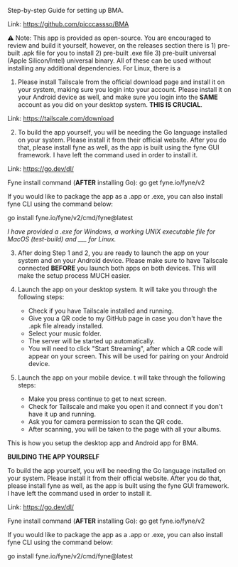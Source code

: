 Step-by-step Guide for setting up BMA.

Link: https://github.com/picccassso/BMA


⚠️ Note: This app is provided as open-source.
You are encouraged to review and build it yourself, however, on the releases section there is 1) pre-built .apk file for you to install 2) pre-built .exe file 3) pre-built universal (Apple Silicon/Intel) universal binary. All of these can be used without installing any additional dependencies. For Linux, there is a 

1. Please install Tailscale from the official download page and install it on your system, making sure you login into your account. Please install it on your Android device as well, and make sure you login into the **SAME** account as you did on your desktop system. **THIS IS CRUCIAL**.

Link: https://tailscale.com/download


2. To build the app yourself, you will be needing the Go language installed on your system. Please install it from their official website. After you do that, please install fyne as well, as the app is built using the fyne GUI framework. I have left the command used in order to install it. 

Link: https://go.dev/dl/

Fyne install command (**AFTER** installing Go): go get fyne.io/fyne/v2

If you would like to package the app as a .app or .exe, you can also install fyne CLI using the command below:

go install fyne.io/fyne/v2/cmd/fyne@latest

*I have provided a .exe for Windows, a working UNIX executable file for MacOS (test-build) and ___ for Linux.*

3. After doing Step 1 and 2, you are ready to launch the app on your system and on your Android device. Please make sure to have Tailscale connected **BEFORE** you launch both apps on both devices. This will make the setup process MUCH easier. 

4. Launch the app on your desktop system. It will take you through the following steps:
    - Check if you have Tailscale installed and running.
    - Give you a QR code to my GitHub page in case you don't have the .apk file already installed.
    - Select your music folder. 
    - The server will be started up automatically.
    - You will need to click "Start Streaming", after which a QR code will appear on your screen. This will be used for pairing on your Android device. 
    
5. Launch the app on your mobile device. t will take through the following steps: 
    - Make you press continue to get to next screen.
    - Check for Tailscale and make you open it and connect if you don't have it up and running.
    - Ask you for camera permission to scan the QR code.
    - After scanning, you will be taken to the page with all your albums.
    
This is how you setup the desktop app and Android app for BMA. 

**BUILDING THE APP YOURSELF**

To build the app yourself, you will be needing the Go language installed on your system. Please install it from their official website. After you do that, please install fyne as well, as the app is built using the fyne GUI framework. I have left the command used in order to install it. 

Link: https://go.dev/dl/

Fyne install command (**AFTER** installing Go): go get fyne.io/fyne/v2

If you would like to package the app as a .app or .exe, you can also install fyne CLI using the command below:

go install fyne.io/fyne/v2/cmd/fyne@latest



